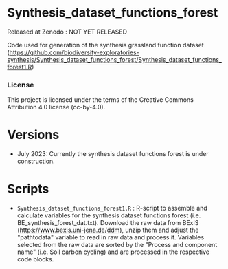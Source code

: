 # Synthesis_dataset_functions_forest
Released at Zenodo : NOT YET RELEASED

Code used for generation of the synthesis grassland function dataset (https://github.com/biodiversity-exploratories-synthesis/Synthesis_dataset_functions_forest/Synthesis_dataset_functions_forest1.R)

### License

This project is licensed under the terms of the Creative Commons Attribution 4.0 license (cc-by-4.0).

# Versions

- July 2023: Currently the synthesis dataset functions forest is under construction.

# Scripts

- `Synthesis_dataset_functions_forest1.R` : R-script to assemble and calculate variables for the synthesis dataset functions forest (i.e. BE_synthesis_forest_dat.txt). Download the raw data from BExIS (https://www.bexis.uni-jena.de/ddm), unzip them and adjust the "pathtodata" variable to read in raw data and process it. Variables selected from the raw data are sorted by the "Process and component name" (i.e. Soil carbon cycling) and are processed in the respective code blocks.
